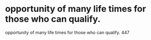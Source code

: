# opportunity of many life times for those who can qualify.

opportunity of many life times for those who can qualify.
447
